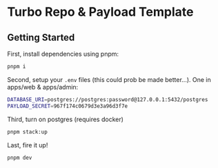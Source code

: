 # Turbo Repo & Payload Template

## Getting Started

First, install dependencies using pnpm:

```bash
pnpm i
```

Second, setup your `.env` files (this could prob be made better...). One in apps/web & apps/admin:

```bash
DATABASE_URI=postgres://postgres:password@127.0.0.1:5432/postgres
PAYLOAD_SECRET=967f174c0679d3e3a96d3f7e
```

Third, turn on postgres (requires docker)

```bash
pnpm stack:up
```

Last, fire it up!

```bash
pnpm dev
```

